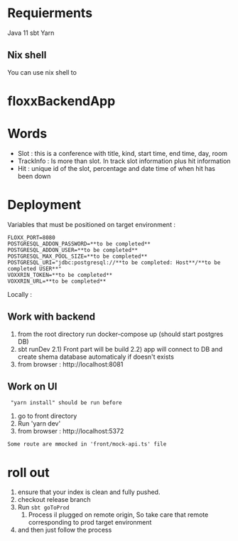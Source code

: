 # Requierments

 Java 11
 sbt
 Yarn  

## Nix shell
   
   You can use nix shell to 


# floxxBackendApp


# Words

 - Slot : this is a conference with title, kind, start time, end time, day, room
 - TrackInfo : Is more than slot. In track slot information plus hit information
 - Hit :  unique id of the slot, percentage and date time of when hit has been down

# Deployment

Variables that must be positioned on target environment :  

    FLOXX_PORT=8080
    POSTGRESQL_ADDON_PASSWORD=**to be completed**
    POSTGRESQL_ADDON_USER=**to be completed**
    POSTGRESQL_MAX_POOL_SIZE=**to be completed**
    POSTGRESQL_URI="jdbc:postgresql://**to be completed: Host**/**to be completed USER**"
    VOXXRIN_TOKEN=**to be completed**
    VOXXRIN_URL=**to be completed**
      
Locally : 

 ## Work with backend

1) from the root directory run docker-compose up (should start postgres DB)
2) sbt runDev
   2.1) Front part will be build 
   2.2) app will connect to DB and create shema database automaticaly if doesn't exists
3) from browser : http://localhost:8081

## Work on UI

` "yarn install" should be run before`

1) go to front directory
2) Run  'yarn dev'
3) from browser : http://localhost:5372 

`Some route are mmocked in 'front/mock-api.ts' file`


# roll out

1) ensure that your index is clean and fully pushed.
2) checkout release branch
2) Run `sbt goToProd` 
   1) Process il plugged on remote origin, So take care that remote corresponding to prod target environment
3) and then just follow the process


 

